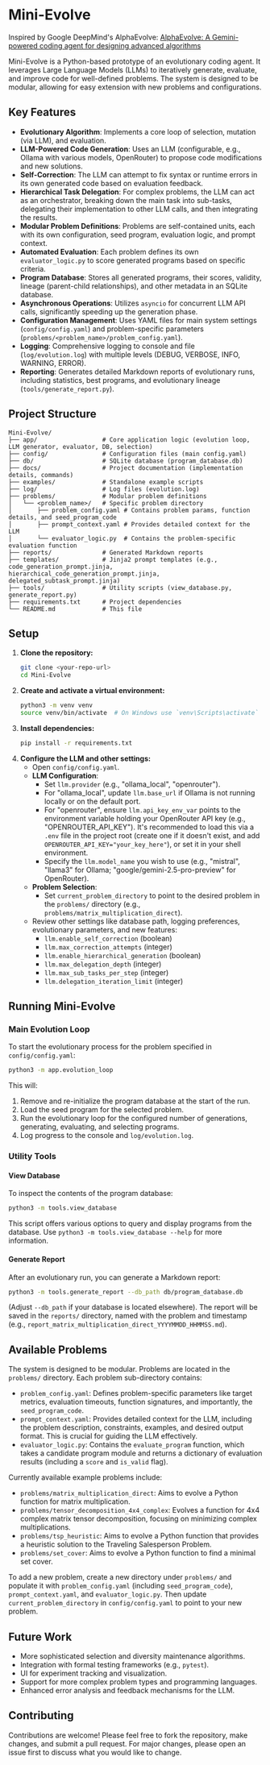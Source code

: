 # Mini-Evolve
Inspired by Google DeepMind's AlphaEvolve: [AlphaEvolve: A Gemini-powered coding agent for designing advanced algorithms](https://deepmind.google/discover/blog/alphaevolve-a-gemini-powered-coding-agent-for-designing-advanced-algorithms/)

Mini-Evolve is a Python-based prototype of an evolutionary coding agent. It leverages Large Language Models (LLMs) to iteratively generate, evaluate, and improve code for well-defined problems. The system is designed to be modular, allowing for easy extension with new problems and configurations.

## Key Features
- **Evolutionary Algorithm**: Implements a core loop of selection, mutation (via LLM), and evaluation.
- **LLM-Powered Code Generation**: Uses an LLM (configurable, e.g., Ollama with various models, OpenRouter) to propose code modifications and new solutions.
- **Self-Correction**: The LLM can attempt to fix syntax or runtime errors in its own generated code based on evaluation feedback.
- **Hierarchical Task Delegation**: For complex problems, the LLM can act as an orchestrator, breaking down the main task into sub-tasks, delegating their implementation to other LLM calls, and then integrating the results.
- **Modular Problem Definitions**: Problems are self-contained units, each with its own configuration, seed program, evaluation logic, and prompt context.
- **Automated Evaluation**: Each problem defines its own `evaluator_logic.py` to score generated programs based on specific criteria.
- **Program Database**: Stores all generated programs, their scores, validity, lineage (parent-child relationships), and other metadata in an SQLite database.
- **Asynchronous Operations**: Utilizes `asyncio` for concurrent LLM API calls, significantly speeding up the generation phase.
- **Configuration Management**: Uses YAML files for main system settings (`config/config.yaml`) and problem-specific parameters (`problems/<problem_name>/problem_config.yaml`).
- **Logging**: Comprehensive logging to console and file (`log/evolution.log`) with multiple levels (DEBUG, VERBOSE, INFO, WARNING, ERROR).
- **Reporting**: Generates detailed Markdown reports of evolutionary runs, including statistics, best programs, and evolutionary lineage (`tools/generate_report.py`).

## Project Structure
```
Mini-Evolve/
├── app/                  # Core application logic (evolution loop, LLM generator, evaluator, DB, selection)
├── config/               # Configuration files (main config.yaml)
├── db/                   # SQLite database (program_database.db)
├── docs/                 # Project documentation (implementation details, commands)
├── examples/             # Standalone example scripts
├── log/                  # Log files (evolution.log)
├── problems/             # Modular problem definitions
│   └── <problem_name>/   # Specific problem directory
│       ├── problem_config.yaml # Contains problem params, function details, and seed_program_code
│       ├── prompt_context.yaml # Provides detailed context for the LLM
│       └── evaluator_logic.py  # Contains the problem-specific evaluation function
├── reports/              # Generated Markdown reports
├── templates/            # Jinja2 prompt templates (e.g., code_generation_prompt.jinja, hierarchical_code_generation_prompt.jinja, delegated_subtask_prompt.jinja)
├── tools/                # Utility scripts (view_database.py, generate_report.py)
├── requirements.txt      # Project dependencies
└── README.md             # This file
```

## Setup
1.  **Clone the repository:**
    ```bash
    git clone <your-repo-url>
    cd Mini-Evolve
    ```
2.  **Create and activate a virtual environment:**
    ```bash
    python3 -m venv venv
    source venv/bin/activate  # On Windows use `venv\Scripts\activate`
    ```
3.  **Install dependencies:**
    ```bash
    pip install -r requirements.txt
    ```
4.  **Configure the LLM and other settings:**
    - Open `config/config.yaml`.
    - **LLM Configuration**:
        - Set `llm.provider` (e.g., "ollama_local", "openrouter").
        - For "ollama_local", update `llm.base_url` if Ollama is not running locally or on the default port.
        - For "openrouter", ensure `llm.api_key_env_var` points to the environment variable holding your OpenRouter API key (e.g., "OPENROUTER_API_KEY"). It's recommended to load this via a `.env` file in the project root (create one if it doesn't exist, and add `OPENROUTER_API_KEY="your_key_here"`), or set it in your shell environment.
        - Specify the `llm.model_name` you wish to use (e.g., "mistral", "llama3" for Ollama; "google/gemini-2.5-pro-preview" for OpenRouter).
    - **Problem Selection**:
        - Set `current_problem_directory` to point to the desired problem in the `problems/` directory (e.g., `problems/matrix_multiplication_direct`).
    - Review other settings like database path, logging preferences, evolutionary parameters, and new features:
        - `llm.enable_self_correction` (boolean)
        - `llm.max_correction_attempts` (integer)
        - `llm.enable_hierarchical_generation` (boolean)
        - `llm.max_delegation_depth` (integer)
        - `llm.max_sub_tasks_per_step` (integer)
        - `llm.delegation_iteration_limit` (integer)

## Running Mini-Evolve

### Main Evolution Loop
To start the evolutionary process for the problem specified in `config/config.yaml`:
```bash
python3 -m app.evolution_loop
```
This will:
1. Remove and re-initialize the program database at the start of the run.
2. Load the seed program for the selected problem.
3. Run the evolutionary loop for the configured number of generations, generating, evaluating, and selecting programs.
4. Log progress to the console and `log/evolution.log`.

### Utility Tools

#### View Database
To inspect the contents of the program database:
```bash
python3 -m tools.view_database
```
This script offers various options to query and display programs from the database. Use `python3 -m tools.view_database --help` for more information.

#### Generate Report
After an evolutionary run, you can generate a Markdown report:
```bash
python3 -m tools.generate_report --db_path db/program_database.db
```
(Adjust `--db_path` if your database is located elsewhere).
The report will be saved in the `reports/` directory, named with the problem and timestamp (e.g., `report_matrix_multiplication_direct_YYYYMMDD_HHMMSS.md`).

## Available Problems
The system is designed to be modular. Problems are located in the `problems/` directory. Each problem sub-directory contains:
- `problem_config.yaml`: Defines problem-specific parameters like target metrics, evaluation timeouts, function signatures, and importantly, the `seed_program_code`.
- `prompt_context.yaml`: Provides detailed context for the LLM, including the problem description, constraints, examples, and desired output format. This is crucial for guiding the LLM effectively.
- `evaluator_logic.py`: Contains the `evaluate_program` function, which takes a candidate program module and returns a dictionary of evaluation results (including a `score` and `is_valid` flag).

Currently available example problems include:
- `problems/matrix_multiplication_direct`: Aims to evolve a Python function for matrix multiplication.
- `problems/tensor_decomposition_4x4_complex`: Evolves a function for 4x4 complex matrix tensor decomposition, focusing on minimizing complex multiplications.
- `problems/tsp_heuristic`: Aims to evolve a Python function that provides a heuristic solution to the Traveling Salesperson Problem.
- `problems/set_cover`: Aims to evolve a Python function to find a minimal set cover.

To add a new problem, create a new directory under `problems/` and populate it with `problem_config.yaml` (including `seed_program_code`), `prompt_context.yaml`, and `evaluator_logic.py`. Then update `current_problem_directory` in `config/config.yaml` to point to your new problem.

## Future Work
- More sophisticated selection and diversity maintenance algorithms.
- Integration with formal testing frameworks (e.g., `pytest`).
- UI for experiment tracking and visualization.
- Support for more complex problem types and programming languages.
- Enhanced error analysis and feedback mechanisms for the LLM.

## Contributing
Contributions are welcome! Please feel free to fork the repository, make changes, and submit a pull request. For major changes, please open an issue first to discuss what you would like to change. 
